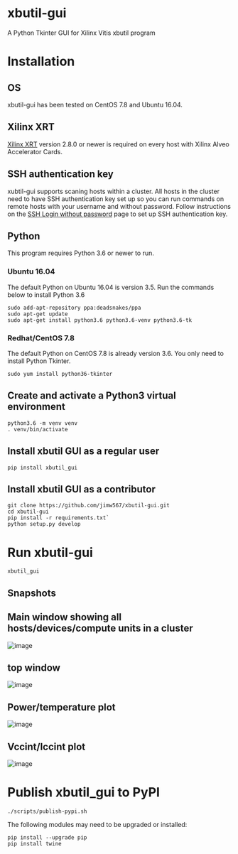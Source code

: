 # xbutil-gui
A Python Tkinter GUI for Xilinx Vitis xbutil program

# Installation
## OS
xbutil-gui has been tested on CentOS 7.8 and Ubuntu 16.04.

## Xilinx XRT
[Xilinx XRT](https://github.com/Xilinx/XRT) version 2.8.0 or newer is required 
on every host with Xilinx Alveo Accelerator Cards.

## SSH authentication key
xubtil-gui supports scaning hosts within a cluster. All hosts in the cluster
need to have SSH authentication key set up so you can run commands on remote
hosts with your username and without password. Follow instructions 
on the [SSH Login without password](https://github.com/jimw567/xbutil-gui/wiki/SSH-login-without-password) page to set up SSH authentication key.

## Python
This program requires Python 3.6 or newer to run. 

### Ubuntu 16.04
The default Python on Ubuntu 16.04 is version 3.5. Run the commands below to 
install Python 3.6
```
sudo add-apt-repository ppa:deadsnakes/ppa
sudo apt-get update
sudo apt-get install python3.6 python3.6-venv python3.6-tk 
```

### Redhat/CentOS 7.8
The default Python on CentOS 7.8 is already version 3.6. You only need to 
install Python Tkinter.
```
sudo yum install python36-tkinter
```

## Create and activate a Python3 virtual environment
```
python3.6 -m venv venv
. venv/bin/activate
```

## Install xbutil GUI as a regular user
`pip install xbutil_gui`

## Install xbutil GUI as a contributor
```
git clone https://github.com/jimw567/xbutil-gui.git
cd xbutil-gui
pip install -r requirements.txt`
python setup.py develop
```

# Run xbutil-gui
`xbutil_gui`

## Snapshots
## Main window showing all hosts/devices/compute units in a cluster
![image](https://user-images.githubusercontent.com/24323762/108950146-9a024780-761a-11eb-92e7-1ad8df0409d5.png)

## top window
![image](https://user-images.githubusercontent.com/24323762/108950267-c7e78c00-761a-11eb-818e-99faac6baaea.png)

## Power/temperature plot
![image](https://user-images.githubusercontent.com/24323762/108950304-d766d500-761a-11eb-87aa-d407ae2e1f29.png)

## Vccint/Iccint plot
![image](https://user-images.githubusercontent.com/24323762/108950325-e2ba0080-761a-11eb-8392-d220b9e90634.png)

# Publish xbutil_gui to PyPI
`./scripts/publish-pypi.sh`

The following modules may need to be upgraded or installed:
```
pip install --upgrade pip
pip install twine
```

